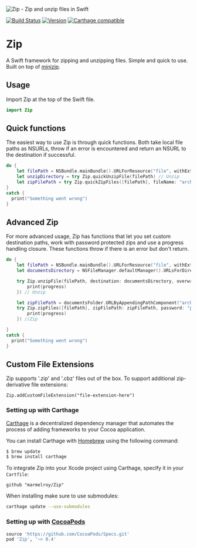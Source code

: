 ![Zip - Zip and unzip files in Swift](https://cloud.githubusercontent.com/assets/889949/12374908/252373d0-bcac-11e5-8ece-6933aeae8222.png)

[![Build Status](https://travis-ci.org/eguchi-t/Zip.svg?branch=master)](https://travis-ci.org/eguchi-t/Zip) [![Version](http://img.shields.io/cocoapods/v/Zip.svg)](http://cocoapods.org/?q=Zip)
[![Carthage compatible](https://img.shields.io/badge/Carthage-compatible-4BC51D.svg?style=flat)](https://github.com/Carthage/Carthage)

# Zip
A Swift framework for zipping and unzipping files. Simple and quick to use. Built on top of [minizip](https://github.com/nmoinvaz/minizip).

## Usage

Import Zip at the top of the Swift file.

```swift
import Zip
```

## Quick functions

The easiest way to use Zip is through quick functions. Both take local file paths as NSURLs, throw if an error is encountered and return an NSURL to the destination if successful.
```swift
do {
    let filePath = NSBundle.mainBundle().URLForResource("file", withExtension: "zip")!
    let unzipDirectory = try Zip.quickUnzipFile(filePath) // Unzip
    let zipFilePath = try Zip.quickZipFiles([filePath], fileName: "archive") // Zip
}
catch {
  print("Something went wrong")
}
```

## Advanced Zip

For more advanced usage, Zip has functions that let you set custom  destination paths, work with password protected zips and use a progress handling closure. These functions throw if there is an error but don't return.
```swift
do {
    let filePath = NSBundle.mainBundle().URLForResource("file", withExtension: "zip")!
    let documentsDirectory = NSFileManager.defaultManager().URLsForDirectory(.DocumentDirectory, inDomains: .UserDomainMask)[0] as NSURL

    try Zip.unzipFile(filePath, destination: documentsDirectory, overwrite: true, password: "password", progress: { (progress) -> () in
        print(progress)
    }) // Unzip

    let zipFilePath = documentsFolder.URLByAppendingPathComponent("archive.zip")
    try Zip.zipFiles([filePath], zipFilePath: zipFilePath, password: "password", progress: { (progress) -> () in
        print(progress)
    }) //Zip

}
catch {
  print("Something went wrong")
}
```

## Custom File Extensions

Zip supports '.zip' and '.cbz' files out of the box. To support additional zip-derivative file extensions:
```
Zip.addCustomFileExtension("file-extension-here")
```


### Setting up with Carthage

[Carthage](https://github.com/Carthage/Carthage) is a decentralized dependency manager that automates the process of adding frameworks to your Cocoa application.

You can install Carthage with [Homebrew](http://brew.sh/) using the following command:

```bash
$ brew update
$ brew install carthage
```

To integrate Zip into your Xcode project using Carthage, specify it in your `Cartfile`:

```ogdl
github "marmelroy/Zip"
```

When installing make sure to use submodules: 
```bash
carthage update --use-submodules
```

### Setting up with [CocoaPods](http://cocoapods.org/?q=Zip)
```ruby
source 'https://github.com/CocoaPods/Specs.git'
pod 'Zip', '~> 0.4'
```
